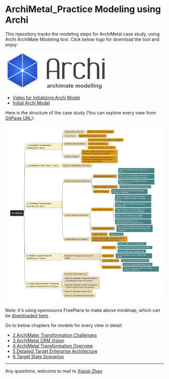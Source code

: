 # ArchiMetal_Practice Modeling using Archi
 
 This repository tracks the modeling steps for ArchiMetal case study, using Archi ArchiMate Modeling tool. Click below logo for download the tool and enjoy:

[![Archi_Logo](./img/Archi_Logo.png)](https://www.archimatetool.com/download/)

- [Video for Initializing Archi Model](https://youtu.be/8zRQ65DApk8)
- [Initial Archi Model](Model_Files/initial_model.archimate)
 
Here is the structure of the case study (You can explore every view from [GitPage URL](https://yasenstar.github.io/ArchiMetal_Practice/)):

![file structure](img/ArchiMetal-Views-Structure.jpg)

Note: it's using opensource FreePlane to make above mindmap, which can be [downloaded here](https://sourceforge.net/projects/freeplane/).

Go to below chapters for models for every view in detail:

- [2 ArchiMater Transformation Challenges](2_ArchiMetal_Transformation_Challenges.md)
- [3 ArchiMetal CRM Vision](./3_ArchiMetal_CRM_Vision.md)
- [4 ArchiMetal Transformation Overview](./4_ArchiMetal_Transformation_Overview.md)
- [5 Detailed Target Enterprise Architecture](./5_Detailed_Target_Enterprise_Architecture.md)
- [6 Target State Scenarios](./6_Target_State_Scenarios.md)

---
Any questions, welcome to mail to [Xiaoqi Zhao](mailto:xiaoqizhao@outlook.com)
